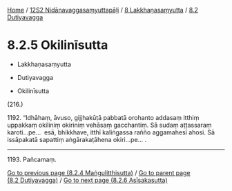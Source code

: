
[Home](/) / [12S2 Nidānavaggasaṃyuttapāḷi](../...md) / [8 Lakkhaṇasaṃyutta](...md) / [8.2 Dutiyavagga](../12S2/8/8.2.md)

# 8.2.5 Okilinīsutta

* Lakkhaṇasaṃyutta

* Dutiyavagga

* Okilinīsutta

(216.)

1192\. “Idhāhaṃ, āvuso, gijjhakūṭā pabbatā orohanto addasaṃ itthiṃ uppakkaṃ okiliniṃ okiriniṃ vehāsaṃ gacchantiṃ. Sā sudaṃ aṭṭassaraṃ karoti…pe…  esā, bhikkhave, itthī kaliṅgassa rañño aggamahesī ahosi. Sā issāpakatā sapattiṃ aṅgārakaṭāhena okiri…pe… .

---

1193\. Pañcamaṃ.



[Go to previous page (8.2.4 Maṅgulitthisutta)](8.2.4.md) / [Go to parent page (8.2 Dutiyavagga)](../12S2/8/8.2.md) / [Go to next page (8.2.6 Asīsakasutta)](8.2.6.md)


